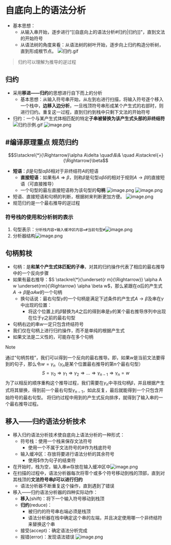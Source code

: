 # 自底向上的语法分析
- 基本思想：
	- 从输入串开始，逐步进行“[[自底向上的语法分析#归约|归约]]"，直到文法的开始符号
	- 从语法树的角度来看：从语法树的树叶开始，逐步向上归约构造分析树，直到形成根节点。
![归约.gif](https://jiunian-pic-1310185536.cos.ap-nanjing.myqcloud.com/picgo%2F%E5%BD%92%E7%BA%A6.gif)
> 归约可以理解为推导的逆过程
## 归约
- 采用**移进——归约**的思想进行自下而上的分析
	- 基本思想：从输入符号串开始，从左到右进行扫描，将输入符号逐个移入一个栈中，**边移入边分析**，一旦栈顶符号串形成某个产生式的右部时，则进行归约。重复这一过程，直到归约到栈中只剩下文法的开始符号
- 归约：一个与某产生式体相匹配的特定**子串被替换为该产生式头部的非终结符**
![归约示例.gif](https://jiunian-pic-1310185536.cos.ap-nanjing.myqcloud.com/picgo%2F%E5%BD%92%E7%BA%A6%E7%A4%BA%E4%BE%8B.gif)
![image.png](https://jiunian-pic-1310185536.cos.ap-nanjing.myqcloud.com/picgo%2F20230505211637.png)

## #编译原理重点 规范归约
$$S\stackrel{*}{\Rightarrow}\alpha A\delta \quad\&\& \quad A\stackrel{+}{\Rightarrow}\beta$$
- **短语**：$\beta$是句型$\alpha\beta\delta$相对于非终结符$A$的短语
	- **直接短语**：如果有$A\Rightarrow\beta$，则称$\beta$是句型$\alpha\beta\delta$的相对于规则$A\rightarrow\beta$的直接短语（可直接推导）
	- 一个句型的最左直接短语称为该句型的**句柄**
![image.png](https://jiunian-pic-1310185536.cos.ap-nanjing.myqcloud.com/picgo%2F20230514161306.png)
![image.png](https://jiunian-pic-1310185536.cos.ap-nanjing.myqcloud.com/picgo%2F20230514161421.png)
- 短语、直接短语和句柄的判断，根据树来判断更加方便。
![image.png](https://jiunian-pic-1310185536.cos.ap-nanjing.myqcloud.com/picgo%2F20230615111020.png)
- 规范归约是一个最右推导的逆过程

### 符号栈的使用和分析树的表示
1. 句型表示：`分析栈内容+输入缓冲区内容=#当前句型#`![image.png](https://jiunian-pic-1310185536.cos.ap-nanjing.myqcloud.com/picgo%2F20230615111414.png)
2. 分析器结构![image.png](https://jiunian-pic-1310185536.cos.ap-nanjing.myqcloud.com/picgo%2F20230615111423.png)


## 句柄剪枝
- 句柄：是**和某个产生式体匹配的子串**，对其的归约操作代表了相应的最右推导中的一个反向步骤
- 如果有最右推导：$S \stackrel{*}{\underset{r m}{\Rightarrow}} \alpha A w \underset{rm}{\Rightarrow} \alpha \beta w$，那么紧跟在$\alpha$后的产生式$A\rightarrow \beta$是$\alpha A w$的一个句柄
	- 换句话说：最右句型$\gamma$的一个句柄是满足下述条件的产生式$A\rightarrow \beta$及串在$\gamma$中出现的位置：
		- 将这个位置上的$\beta$替换为$A$之后的得到串是$\gamma$的某个最右推导序列中出现在位于$\gamma$之前的最右句型
- 句柄右边的串$w$一定只包含终结符号
- 我们仅在句柄上进行归约操作，而不是单纯的根据产生式
- 如果文法是二义性的，可能存在多个句柄
> [!note] 
> 通过“句柄剪枝”，我们可以得到一个反向的最右推导。即，如果$w$是当前文法要得到的句子，那么令$w=\gamma_n$（$\gamma_n$是某个位置最右推导的第n个最右句型）
> $$S=\gamma_0\Rightarrow\gamma_1\Rightarrow\gamma_2\Rightarrow\dots\Rightarrow\gamma_{n-1}\Rightarrow\gamma_n=w$$
> 为了以相反的顺序重构这个推导过程，我们需要在$\gamma_n$中寻找句柄$\beta$，并且根据产生式将其替换，得到前一个最右句型$\gamma_{n-1}$，如此反复，最后就能得到一个只包含开始符号的最右句型。
> 将归约过程中用到的产生式反向排序，就得到了输入串的一个最右推导过程。

## 移入——归约语法分析技术
- 移入归约语法分析技术使自底向上语法分析的一种形式：
	- 符号栈：使用一个栈来保存文法符号
		- 使用一个不属于文法符号的$\#$作为栈底符号
	- 输入缓冲区：存放将要进行语法分析的其余符号
		- 使用$\$$作为句子的结束符
- 在开始时，栈为空，输入串$w$存放在输入缓冲区中![image.png](https://jiunian-pic-1310185536.cos.ap-nanjing.myqcloud.com/picgo%2F20230505222109.png)
- 在扫描的过程中，语法分析器每次将零个或多个符号移动到栈的顶部，直到对其栈顶的**文法符号串$\beta$可以进行归约**
	- 语法分析器不断重复这个操作，直到遇到了错误
- 移入——归约语法分析器的四种实际动作：
	- **移入**(shift)：将下一个输入符号移动到栈顶
	- **归约**(reduce)：
		- 被归约的符号串右端必须是栈顶
		- 语法分析器在栈中确定这个串的左端，并且决定使用哪一个非终结符来替换这个串
	- 接受(accept)：确定语法分析完成
	- 报错(error)：发现语法错误
![image.png](https://jiunian-pic-1310185536.cos.ap-nanjing.myqcloud.com/picgo%2F20230505222727.png)
